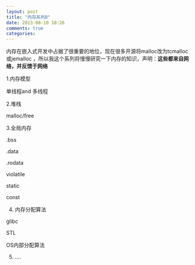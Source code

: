 ```yaml
---
layout: post
title: "内存系列0"
date: 2013-08-10 10:26
comments: true
categories: 
---
```


内存在嵌入式开发中占据了很重要的地位，现在很多开源将malloc改为tcmalloc或jemalloc
，所以我这个系列将慢慢研究一下内存的知识，声明：**这些都来自网络，并反馈于网络**

<!--more-->

1.内存模型

单线程and 多线程

2.堆栈

malloc/free

3.全局内存

.bss 

.data

.rodata

violatile

static

const

4. 内存分配算法

glibc

STL

OS内部分配算法

5. ....
